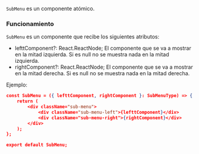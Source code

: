 `SubMenu` es un componente atómico.

### Funcionamiento

`SubMenu` es un componente que recibe los siguientes atributos:

-   lefttComponent?: React.ReactNode; El componente que se va a mostrar en la mitad izquierda. Si es null no se muestra nada en la mitad izquierda.
-   rightComponent?: React.ReactNode; El componente que se va a mostrar en la mitad derecha. Si es null no se muestra nada en la mitad derecha.

Ejemplo:

```json
const SubMenu = ({ lefttComponent, rightComponent }: SubMenuType) => {
    return (
        <div className="sub-menu">
            <div className="sub-menu-left">{lefttComponent}</div>
            <div className="sub-menu-right">{rightComponent}</div>
        </div>
    );
};

export default SubMenu;
```
